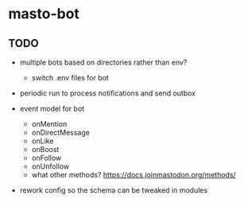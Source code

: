 # masto-bot

## TODO

- multiple bots based on directories rather than env?
  - switch .env files for bot
- periodic run to process notifications and send outbox
- event model for bot
  - onMention
  - onDirectMessage
  - onLike
  - onBoost
  - onFollow
  - onUnfollow
  - what other methods? https://docs.joinmastodon.org/methods/

- rework config so the schema can be tweaked in modules
